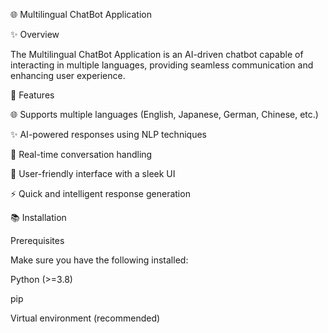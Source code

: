 🌐 Multilingual ChatBot Application

✨ Overview

The Multilingual ChatBot Application is an AI-driven chatbot capable of interacting in multiple languages, providing seamless communication and enhancing user experience.

💪 Features

🌐 Supports multiple languages (English, Japanese, German, Chinese, etc.)

✨ AI-powered responses using NLP techniques

🌟 Real-time conversation handling

📱 User-friendly interface with a sleek UI

⚡ Quick and intelligent response generation

📚 Installation

Prerequisites

Make sure you have the following installed:

Python (>=3.8)

pip

Virtual environment (recommended)
